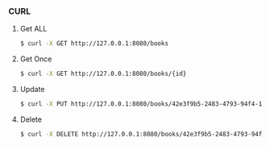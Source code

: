 ### CURL
1. Get ALL
    ```sh
    $ curl -X GET http://127.0.0.1:8080/books
    ```
2. Get Once
    ```sh
    $ curl -X GET http://127.0.0.1:8080/books/{id}
    ```
3. Update
    ```sh
    $ curl -X PUT http://127.0.0.1:8080/books/42e3f9b5-2483-4793-94f4-19b80e5ae13a -H "Content-Type: application/json" -d '{"title": "Updated Book Title", "author": "Existing Author Name", "published_year": 2021}'
    ```
4. Delete
    ```sh
    $ curl -X DELETE http://127.0.0.1:8080/books/42e3f9b5-2483-4793-94f4-19b80e5ae13a -H "Content-Type: application/json"
    ```